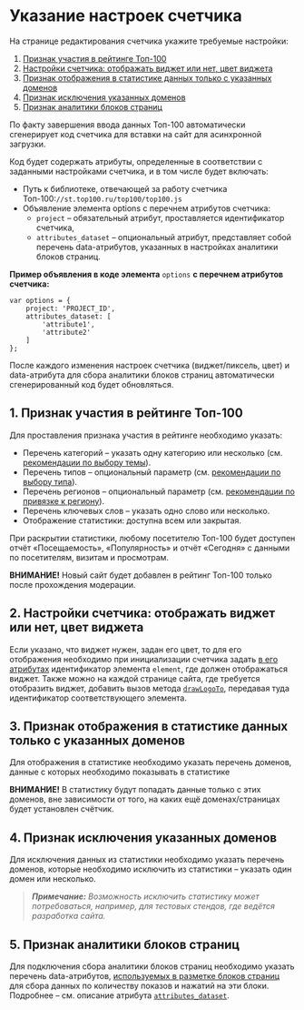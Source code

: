 # Указание настроек счетчика

На странице редактирования счетчика укажите требуемые настройки:

1. [Признак участия в рейтинге Топ-100](ukazanie-nastroek-schetchika.md#1-priznak-uchastiya-v-reitinge-top-100)
2. [Настройки счетчика: отображать виджет или нет, цвет виджета](ukazanie-nastroek-schetchika.md#2-nastroiki-schetchika-otobrazhat-vidzhet-ili-net-cvet-vidzheta)
3. [Признак отображения в статистике данных только с указанных доменов](ukazanie-nastroek-schetchika.md#3-priznak-otobrazheniya-v-statistike-dannykh-tolko-s-ukazannykh-domenov)
4. [Признак исключения указанных доменов](ukazanie-nastroek-schetchika.md#4-priznak-isklyucheniya-ukazannykh-domenov)
5. [Признак аналитики блоков страниц](ukazanie-nastroek-schetchika.md#5-priznak-analitiki-blokov-stranic)

По факту завершения ввода данных Топ-100 автоматически сгенерирует код счетчика для вставки на сайт для асинхронной загрузки.

Код будет содержать атрибуты, определенные в соответствии с заданными настройками счетчика, и в том числе будет включать:

* Путь к библиотеке, отвечающей за работу счетчика Топ-100:`//st.top100.ru/top100/top100.js`
* Объявление элемента options с перечнем атрибутов счетчика:
  * `project` – обязательный атрибут, проставляется идентификатор счетчика,
  * `attributes_dataset` – опциональный атрибут, представляет собой перечень data-атрибутов, указанных в настройках аналитики блоков страниц.

**Пример объявления в коде элемента** `options` **с перечнем атрибутов счетчика:**

```
var options = {
    project: 'PROJECT_ID',
    attributes_dataset: [
        'attribute1',
        'attribute2'
    ]
};
```

После каждого изменения настроек счетчика (виджет/пиксель, цвет) и data-атрибута для сбора аналитики блоков страниц автоматически сгенерированный код будет обновляться.

## 1. **Признак участия в рейтинге Топ-100**

Для проставления признака участия в рейтинге необходимо указать:

* Перечень категорий – указать одну категорию или несколько (см. [рекомендации по выбору темы](http://help.rambler.ru/top100/top100-faq/1525/)).
* Перечень типов – опциональный параметр (см. [рекомендации по выбору типа](http://help.rambler.ru/top100/top100-faq/1526/)).
* Перечень регионов – опциональный параметр (см. [рекомендации по привязке к региону](http://help.rambler.ru/top100/top100-faq/1346/)).
* Перечень ключевых слов – указать одно слово или несколько.
* Отображение статистики: доступна всем или закрытая.

При раскрытии статистики, любому посетителю Топ-100 будет доступен отчёт «Посещаемость», «Популярность» и отчёт «Сегодня» с данными по посетителям, визитам и просмотрам.

**ВНИМАНИЕ!** Новый сайт будет добавлен в рейтинг Топ-100 только после прохождения модерации.

## 2. **Настройки счетчика: отображать виджет или нет, цвет виджета**

Если указано, что виджет нужен, задан его цвет, то для его отображения необходимо при инициализации счетчика задать [в его атрибутах](../donastroika-schetchika/atributy-schetchika.md) идентификатор элемента `element`, где должен отображаться виджет. Также можно на каждой странице сайта, где требуется отобразить виджет, добавить вызов метода [`drawLogoTo`](../donastroika-schetchika/metody-po-rabote-so-schetchikom.md), передавая туда идентификатор соответствующего элемента.

## 3. **Признак отображения в статистике данных только с указанных доменов**

Для отображения в статистике необходимо указать перечень доменов, данные с которых необходимо показывать в статистике

**ВНИМАНИЕ!** В статистику будут попадать данные только с этих доменов, вне зависимости от того, на каких ещё доменах/страницах будет установлен счётчик.

## 4. **Признак исключения указанных доменов**

Для исключения данных из статистики необходимо указать перечень доменов, которые необходимо исключить из статистики – указать один домен или несколько.

> _**Примечание:** Возможность исключить статистику может потребоваться, например, для тестовых стендов, где ведётся разработка сайта._

## 5. **Признак аналитики блоков страниц**

Для подключения сбора аналитики блоков страниц необходимо указать перечень data-атрибутов, [используемых в разметке блоков страниц](../razmetka-stranic-saita-dlya-analitiki-blokov.md) для сбора данных по количеству показов и нажатий на эти блоки. Подробнее – см. описание атрибута [`attributes_dataset`](../donastroika-schetchika/atributy-schetchika.md).
